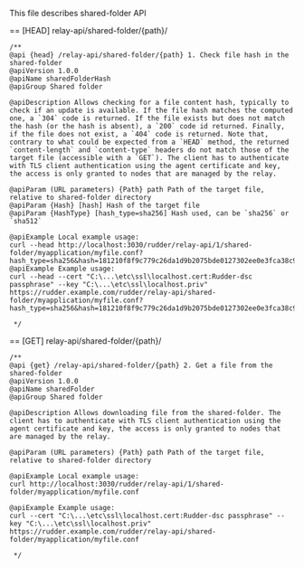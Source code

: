 This file describes shared-folder API

== [HEAD] relay-api/shared-folder/{path}/

    /**
    @api {head} /relay-api/shared-folder/{path} 1. Check file hash in the shared-folder
    @apiVersion 1.0.0
    @apiName sharedFolderHash
    @apiGroup Shared folder
    
    @apiDescription Allows checking for a file content hash, typically to check if an update is available. If the file hash matches the computed one, a `304` code is returned. If the file exists but does not match the hash (or the hash is absent), a `200` code id returned. Finally, if the file does not exist, a `404` code is returned. Note that, contrary to what could be expected from a `HEAD` method, the returned `content-length` and `content-type` headers do not match those of the target file (accessible with a `GET`). The client has to authenticate with TLS client authentication using the agent certificate and key, the access is only granted to nodes that are managed by the relay.

    @apiParam (URL parameters) {Path} path Path of the target file, relative to shared-folder directory
    @apiParam {Hash} [hash] Hash of the target file
    @apiParam {HashType} [hash_type=sha256] Hash used, can be `sha256` or `sha512`

    @apiExample Local example usage:
    curl --head http://localhost:3030/rudder/relay-api/1/shared-folder/myapplication/myfile.conf?hash_type=sha256&hash=181210f8f9c779c26da1d9b2075bde0127302ee0e3fca38c9a83f5b1dd8e5d3b
    @apiExample Example usage:
    curl --head --cert "C:\...\etc\ssl\localhost.cert:Rudder-dsc passphrase" --key "C:\...\etc\ssl\localhost.priv" https://rudder.example.com/rudder/relay-api/shared-folder/myapplication/myfile.conf?hash_type=sha256&hash=181210f8f9c779c26da1d9b2075bde0127302ee0e3fca38c9a83f5b1dd8e5d3b

     */

== [GET] relay-api/shared-folder/{path}/

    /**
    @api {get} /relay-api/shared-folder/{path} 2. Get a file from the shared-folder
    @apiVersion 1.0.0
    @apiName sharedFolder
    @apiGroup Shared folder
    
    @apiDescription Allows downloading file from the shared-folder. The client has to authenticate with TLS client authentication using the agent certificate and key, the access is only granted to nodes that are managed by the relay.

    @apiParam (URL parameters) {Path} path Path of the target file, relative to shared-folder directory

    @apiExample Local example usage:
    curl http://localhost:3030/rudder/relay-api/1/shared-folder/myapplication/myfile.conf

    @apiExample Example usage:
    curl --cert "C:\...\etc\ssl\localhost.cert:Rudder-dsc passphrase" --key "C:\...\etc\ssl\localhost.priv" https://rudder.example.com/rudder/relay-api/shared-folder/myapplication/myfile.conf

     */

